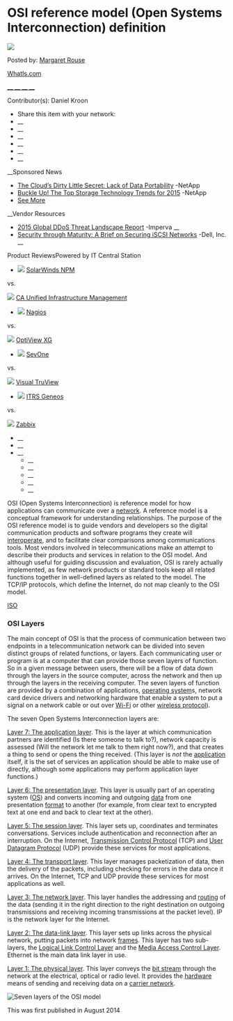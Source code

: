 # OSI reference model (Open Systems Interconnection) definition

![](http://cdn.ttgtmedia.com/rms/onlineImages/rouse_margaret.jpg)

Posted by: [Margaret Rouse](http://www.techtarget.com/contributor/Margaret-Rouse)

[WhatIs.com](http://whatis.techtarget.com)

[ __ ](https://twitter.com/whatisdotcom) [ __ ](https://plus.google.com/115059452925708684879#115059452925708684879/posts) [ __ ](https://www.linkedin.com/in/margaretrouse) [ __ ](mailto:mrouse@techtarget.com)

Contributor(s): Daniel Kroon

  * Share this item with your network:
  * __
  * __
  * __
  * __
  * __
  * __

__Sponsored News

  * [The Cloud’s Dirty Little Secret: Lack of Data Portability](http://searchstorage.techtarget.com/NetAppSponsoredNews/The-Clouds-Dirty-Little-Secret-Lack-of-Data-Portability?asrc=SS_snet_SN-212725) -NetApp
  * [Buckle Up! The Top Storage Technology Trends for 2015](http://searchstorage.techtarget.com/NetAppSponsoredNews/Buckle-Up-The-Top-Storage-Technology-Trends-for-2015?asrc=SS_snet_SN-212725) -NetApp
  * [See More](http://searchnetworking.techtarget.com/sponsored_communities)

__Vendor Resources

  * [2015 Global DDoS Threat Landscape Report](http://searchnetworking.bitpipe.com/detail/RES/1443546872_863.html) -Imperva __
  * [Security through Maturity: A Brief on Securing iSCSI Networks](http://searchnetworking.bitpipe.com/detail/RES/1242230181_697.html) -Dell, Inc. __

Product ReviewsPowered by IT Central Station

  * ![](http://cdn1.itcentralstation.com/vendors/logos/x50/SolarWinds.PNG?1420105242) [SolarWinds NPM](http://www.itcentralstation.com/products/comparisons/ca-unified-infrastructure-management_vs_solarwinds-npm?aid=TechTargetRef&lp=comparison1&tid=category1771_topic1175266_sitesearchNetworking_contentDefinition-definition_widget2)

vs.

![](http://cdn1.itcentralstation.com/vendors/logos/x50/CA2.jpg?1421828364) [CA Unified Infrastructure Management](http://www.itcentralstation.com/products/comparisons/ca-unified-infrastructure-management_vs_solarwinds-npm?aid=TechTargetRef&lp=comparison1&tid=category1771_topic1175266_sitesearchNetworking_contentDefinition-definition_widget2)

  * ![](http://cdn1.itcentralstation.com/vendors/logos/x50/3gaoi2h254k0canb4hxj_400x400.jpeg?1420721953) [Nagios](http://www.itcentralstation.com/products/comparisons/nagios_vs_optiview-xg?aid=TechTargetRef&lp=comparison1&tid=category1771_topic1175266_sitesearchNetworking_contentDefinition-definition_widget2)

vs.

![](http://cdn1.itcentralstation.com/vendors/logos/x50/FlukeNetworks.jpg?1390805518) [OptiView XG](http://www.itcentralstation.com/products/comparisons/nagios_vs_optiview-xg?aid=TechTargetRef&lp=comparison1&tid=category1771_topic1175266_sitesearchNetworking_contentDefinition-definition_widget2)

  * ![](http://cdn1.itcentralstation.com/vendors/logos/x50/sevone.jpg?1374384800) [SevOne](http://www.itcentralstation.com/products/comparisons/sevone_vs_visual-truview?aid=TechTargetRef&lp=comparison1&tid=category1771_topic1175266_sitesearchNetworking_contentDefinition-definition_widget2)

vs.

![](http://cdn1.itcentralstation.com/vendors/logos/x50/FlukeNetworks.jpg?1390805518) [Visual TruView](http://www.itcentralstation.com/products/comparisons/sevone_vs_visual-truview?aid=TechTargetRef&lp=comparison1&tid=category1771_topic1175266_sitesearchNetworking_contentDefinition-definition_widget2)

  * ![](http://cdn1.itcentralstation.com/vendors/logos/x50/rDLv51OC_400x400.png?1426157262) [ITRS Geneos](http://www.itcentralstation.com/products/comparisons/itrs-geneos_vs_zabbix?aid=TechTargetRef&lp=comparison1&tid=category1771_topic1175266_sitesearchNetworking_contentDefinition-definition_widget2)

vs.

![](http://cdn1.itcentralstation.com/vendors/logos/x50/zabbix_logo_twitter_bigger.png?1371111734) [Zabbix](http://www.itcentralstation.com/products/comparisons/itrs-geneos_vs_zabbix?aid=TechTargetRef&lp=comparison1&tid=category1771_topic1175266_sitesearchNetworking_contentDefinition-definition_widget2)

  * __
  * __
  * __
    * __
    * __
    * __
    * __
    * __

OSI (Open Systems Interconnection) is reference model for how applications can communicate over a [network](http://searchnetworking.techtarget.com/definition/network). A reference model is a conceptual framework for understanding relationships. The purpose of the OSI reference model is to guide vendors and developers so the digital communication products and software programs they create will [interoperate](http://searchsoa.techtarget.com/definition/interoperability), and to facilitate clear comparisons among communications tools. Most vendors involved in telecommunications make an attempt to describe their products and services in relation to the OSI model. And although useful for guiding discussion and evaluation, OSI is rarely actually implemented, as few network products or standard tools keep all related functions together in well-defined layers as related to the model. The TCP/IP protocols, which define the Internet, do not map cleanly to the OSI model.


[ISO](http://searchdatacenter.techtarget.com/definition/ISO)

### OSI Layers

The main concept of OSI is that the process of communication between two endpoints in a telecommunication network can be divided into seven distinct groups of related functions, or layers. Each communicating user or program is at a computer that can provide those seven layers of function. So in a given message between users, there will be a flow of data down through the layers in the source computer, across the network and then up through the layers in the receiving computer. The seven layers of function are provided by a combination of applications, [operating system](http://searchcio-midmarket.techtarget.com/definition/operating-system)s, network card device drivers and networking hardware that enable a system to put a signal on a network cable or out over [Wi-Fi](http://searchmobilecomputing.techtarget.com/definition/Wi-Fi) or other [wireless protocol](http://searchmobilecomputing.techtarget.com/definition/IEEE-802-Wireless-Standards-Fast-Reference)).

The seven Open Systems Interconnection layers are:

[Layer 7: The application layer](http://searchnetworking.techtarget.com/definition/Application-layer). This is the layer at which communication partners are identified (Is there someone to talk to?), network capacity is assessed (Will the network let me talk to them right now?), and that creates a thing to send or opens the thing received.  (This layer is _not_ the [application](http://searchsoftwarequality.techtarget.com/definition/application) itself, it is the set of services an application should be able to make use of directly, although some applications may perform application layer functions.)

[Layer 6: The presentation layer](http://searchnetworking.techtarget.com/definition/presentation-layer). This layer is usually part of an operating system ([OS](http://whatis.techtarget.com/definition/operating-system-OS)) and converts incoming and outgoing [data](http://searchdatamanagement.techtarget.com/definition/data) from one presentation [format](http://whatis.techtarget.com/definition/format) to another (for example, from clear text to encrypted text at one end and back to clear text at the other).

[Layer 5: The session layer](http://searchnetworking.techtarget.com/definition/Session-layer). This layer sets up, coordinates and terminates conversations. Services include authentication and reconnection after an interruption. On the Internet, [Transmission Control Protocol](http://searchnetworking.techtarget.com/definition/TCP) (TCP) and [User Datagram Protocol](http://searchsoa.techtarget.com/definition/UDP) (UDP) provide these services for most applications.

[Layer 4: The transport layer](http://searchnetworking.techtarget.com/definition/Transport-layer). This layer manages packetization of data, then the delivery of the packets, including checking for errors in the data once it arrives. On the Internet, TCP and UDP provide these services for most applications as well.

[Layer 3: The network layer](http://searchnetworking.techtarget.com/definition/Network-layer). This layer handles the addressing and [routing](http://searchnetworking.techtarget.com/definition/router) of the data (sending it in the right direction to the right destination on outgoing transmissions and receiving incoming transmissions at the packet level). IP is the network layer for the Internet.

[Layer 2: The data-link layer](http://searchnetworking.techtarget.com/definition/data-link-layer1). This layer sets up links across the physical network, putting packets into network [frames](http://searchnetworking.techtarget.com/definition/frame). This layer has two sub-layers, the [Logical Link Control Layer](http://searchnetworking.techtarget.com/definition/Logical-Link-Control-layer) and the [Media Access Control Layer](http://searchnetworking.techtarget.com/definition/Media-Access-Control-layer). Ethernet is the main data link layer in use.

[Layer 1: The physical layer](http://searchnetworking.techtarget.com/definition/physical-layer). This layer conveys the [bit stream](http://searchnetworking.techtarget.com/definition/bit-stream) through the network at the electrical, optical or radio level. It provides the [hardware](http://searchnetworking.techtarget.com/definition/hardware) means of sending and receiving data on a [carrier network](http://whatis.techtarget.com/definition/carrier-network).

![Seven layers of the OSI model](http://media.techtarget.com/digitalguide/images/Misc/osi.gif)

This was first published in August 2014 


